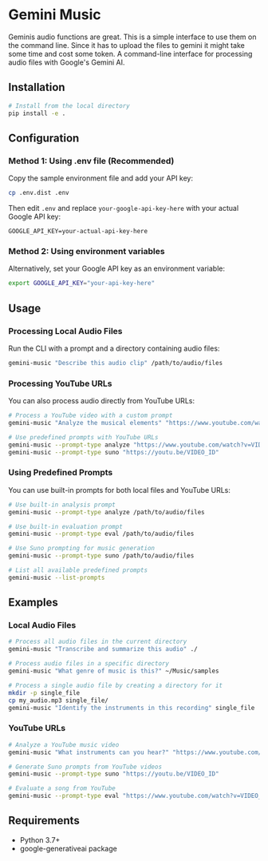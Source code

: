 # Gemini Music

Geminis audio functions are great. This is a simple interface to use them on the command line.
Since it has to upload the files to gemini it might take some time and cost some token. 
A command-line interface for processing audio files with Google's Gemini AI.

## Installation

```bash
# Install from the local directory
pip install -e .
```

## Configuration

### Method 1: Using .env file (Recommended)

Copy the sample environment file and add your API key:

```bash
cp .env.dist .env
```

Then edit `.env` and replace `your-google-api-key-here` with your actual Google API key:

```
GOOGLE_API_KEY=your-actual-api-key-here
```

### Method 2: Using environment variables

Alternatively, set your Google API key as an environment variable:

```bash
export GOOGLE_API_KEY="your-api-key-here"
```

## Usage

### Processing Local Audio Files

Run the CLI with a prompt and a directory containing audio files:

```bash
gemini-music "Describe this audio clip" /path/to/audio/files
```

### Processing YouTube URLs

You can also process audio directly from YouTube URLs:

```bash
# Process a YouTube video with a custom prompt
gemini-music "Analyze the musical elements" "https://www.youtube.com/watch?v=VIDEO_ID"

# Use predefined prompts with YouTube URLs
gemini-music --prompt-type analyze "https://www.youtube.com/watch?v=VIDEO_ID"
gemini-music --prompt-type suno "https://youtu.be/VIDEO_ID"
```

### Using Predefined Prompts

You can use built-in prompts for both local files and YouTube URLs:

```bash
# Use built-in analysis prompt
gemini-music --prompt-type analyze /path/to/audio/files

# Use built-in evaluation prompt  
gemini-music --prompt-type eval /path/to/audio/files

# Use Suno prompting for music generation
gemini-music --prompt-type suno /path/to/audio/files

# List all available predefined prompts
gemini-music --list-prompts
```

## Examples

### Local Audio Files

```bash
# Process all audio files in the current directory
gemini-music "Transcribe and summarize this audio" ./

# Process audio files in a specific directory
gemini-music "What genre of music is this?" ~/Music/samples

# Process a single audio file by creating a directory for it
mkdir -p single_file
cp my_audio.mp3 single_file/
gemini-music "Identify the instruments in this recording" single_file
```

### YouTube URLs

```bash
# Analyze a YouTube music video
gemini-music "What instruments can you hear?" "https://www.youtube.com/watch?v=dQw4w9WgXcQ"

# Generate Suno prompts from YouTube videos
gemini-music --prompt-type suno "https://youtu.be/VIDEO_ID"

# Evaluate a song from YouTube
gemini-music --prompt-type eval "https://www.youtube.com/watch?v=VIDEO_ID"
```

## Requirements

- Python 3.7+
- google-generativeai package
